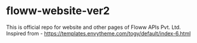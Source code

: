 # floww-website-ver2
This is official repo for website and other pages of Floww APIs Pvt. Ltd.
Inspired from - https://templates.envytheme.com/togy/default/index-6.html
